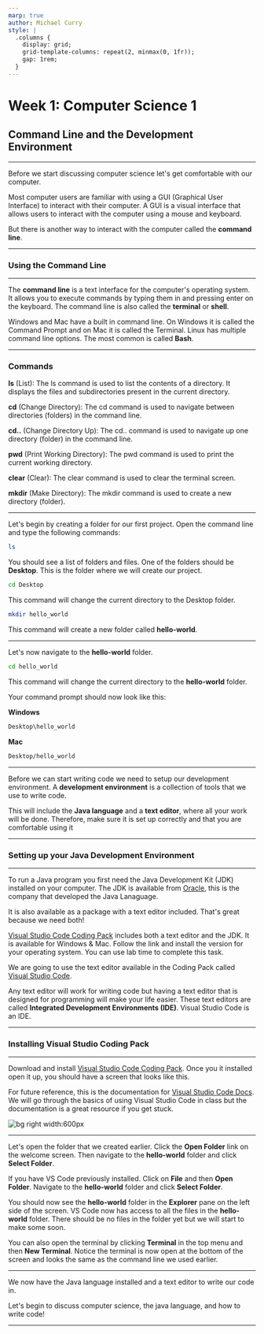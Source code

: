 ```yaml
---
marp: true
author: Michael Curry
style: |
  .columns {
    display: grid;
    grid-template-columns: repeat(2, minmax(0, 1fr));
    gap: 1rem;
  }
---
```


# Week 1: Computer Science 1

## Command Line and the Development Environment

---

Before we start discussing computer science let's get comfortable with our computer.

Most computer users are familiar with using a GUI (Graphical User Interface) to interact with their computer. A GUI is a visual interface that allows users to interact with the computer using a mouse and keyboard.

But there is another way to interact with the computer called the <b>command line</b>.

---

### Using the Command Line

---

The <b>command line</b> is a text interface for the computer's operating system. It allows you to execute commands by typing them in and pressing enter on the keyboard. The command line is also called the <b>terminal</b> or <b>shell</b>.

Windows and Mac have a built in command line. On Windows it is called the Command Prompt and on Mac it is called the Terminal. Linux has multiple command line options. The most common is called <b>Bash</b>.

---

### Commands

<b>ls</b> (List): The ls command is used to list the contents of a directory. It displays the files and subdirectories present in the current directory.

<b>cd</b> (Change Directory): The cd command is used to navigate between directories (folders) in the command line.

<b>cd..</b> (Change Directory Up): The cd.. command is used to navigate up one directory (folder) in the command line.

<b>pwd</b> (Print Working Directory): The pwd command is used to print the current working directory.

<b>clear</b> (Clear): The clear command is used to clear the terminal screen.

<b>mkdir</b> (Make Directory): The mkdir command is used to create a new directory (folder).

---

Let's begin by creating a folder for our first project. Open the command line and type the following commands:

```bash
ls
```

You should see a list of folders and files. One of the folders should be <b>Desktop</b>. This is the folder where we will create our project.

```bash
cd Desktop
```

This command will change the current directory to the Desktop folder.

```bash
mkdir hello_world
```

This command will create a new folder called <b>hello-world</b>.

---

Let's now navigate to the <b>hello-world</b> folder.

```bash
cd hello_world
```

This command will change the current directory to the <b>hello-world</b> folder.

Your command prompt should now look like this:

<b>Windows</b>

```bash
Desktop\hello_world
```

<b>Mac</b>

```bash
Desktop/hello_world
```

---

Before we can start writing code we need to setup our development environment. A <b>development environment</b> is a collection of tools that we use to write code.

This will include the <b>Java language</b> and a <b>text editor</b>, where all your work will be done. Therefore, make sure it is set up correctly and that you are comfortable using it

---

### Setting up your Java Development Environment

---

To run a Java program you first need the Java Development Kit (JDK) installed on your computer. The JDK is available from [Oracle](http://www.java.com), this is the company that developed the Java Lanaguage.

It is also available as a package with a text editor included. That's great because we need both!

[Visual Studio Code Coding Pack](https://code.visualstudio.com/docs/java/java-tutorial) includes both a text editor and the JDK. It is available for Windows & Mac. Follow the link and install the version for your operating system. You can use lab time to complete this task.

We are going to use the text editor available in the Coding Pack called [Visual Studio Code](https://code.visualstudio.com/).

Any text editor will work for writing code but having a text editor that is designed for programming will make your life easier. These text editors are called <b>Integrated Development Environments (IDE)</b>. Visual Studio Code is an IDE.

---

### Installing Visual Studio Coding Pack

---

Download and install [Visual Studio Code Coding Pack](https://code.visualstudio.com/docs/java/java-tutorial). Once you it installed open it up, you should have a screen that looks like this.

For future reference, this is the documentation for [Visual Studio Code Docs](https://code.visualstudio.com/docs). We will go through the basics of using Visual Studio Code in class but the documentation is a great resource if you get stuck.

![bg right width:600px](https://code.visualstudio.com/assets/docs/getstarted/tips-and-tricks/welcome-page.png)

---

Let's open the folder that we created earlier. Click the <b>Open Folder</b> link on the welcome screen. Then navigate to the <b>hello-world</b> folder and click <b>Select Folder</b>.

If you have VS Code previously installed. Click on <b>File</b> and then <b>Open Folder</b>. Navigate to the <b>hello-world</b> folder and click <b>Select Folder</b>.

You should now see the <b>hello-world</b> folder in the <b>Explorer</b> pane on the left side of the screen. VS Code now has access to all the files in the <b>hello-world</b> folder. There should be no files in the folder yet but we will start to make some soon.

You can also open the terminal by clicking <b>Terminal</b> in the top menu and then <b>New Terminal</b>. Notice the terminal is now open at the bottom of the screen and looks the same as the command line we used earlier.

---

We now have the Java language installed and a text editor to write our code in.

Let's begin to discuss computer science, the java language, and how to write code!

---
